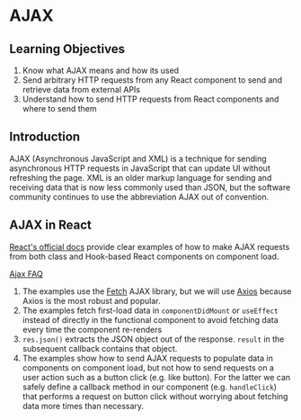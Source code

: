 # AJAX

## Learning Objectives

1. Know what AJAX means and how its used
2. Send arbitrary HTTP requests from any React component to send and retrieve data from external APIs
3. Understand how to send HTTP requests from React components and where to send them

## Introduction

AJAX (Asynchronous JavaScript and XML) is a technique for sending asynchronous HTTP requests in JavaScript that can update UI without refreshing the page. XML is an older markup language for sending and receiving data that is now less commonly used than JSON, but the software community continues to use the abbreviation AJAX out of convention.

## AJAX in React

<a href="https://reactjs.org/docs/faq-ajax.html" target="_blank">React's official docs</a> provide clear examples of how to make AJAX requests from both class and Hook-based React components on component load.

<a href="https://reactjs.org/docs/faq-ajax.html" target="_blank">Ajax FAQ</a>

1. The examples use the <a href="https://developer.mozilla.org/en-US/docs/Web/API/Fetch_API" target="_blank">Fetch</a> AJAX library, but we will use <a href="https://axios-http.com/docs/intro" target="_blank">Axios</a> because Axios is the most robust and popular.
2. The examples fetch first-load data in `componentDidMount` or `useEffect` instead of directly in the functional component to avoid fetching data every time the component re-renders
3. `res.json()` extracts the JSON object out of the response. `result` in the subsequent callback contains that object.
4. The examples show how to send AJAX requests to populate data in components on component load, but not how to send requests on a user action such as a button click (e.g. like button). For the latter we can safely define a callback method in our component (e.g. `handleClick`) that performs a request on button click without worrying about fetching data more times than necessary.

